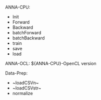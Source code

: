 ANNA-CPU:
- Init
- Forward
- Backward
- batchForward
- batchBackward
- train
- save
- load

ANNA-OCL:
${ANNA-CPU}-OpenCL version

Data-Prep:
- ~loadCSVn~
- ~loadCSVstr~
- normalize
